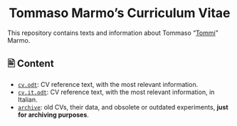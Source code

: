 <h1 align='center'>Tommaso Marmo’s Curriculum Vitae</h1>

This repository contains texts and information about Tommaso “[Tommi](https://tommi.space/)” Marmo.

## 🖹 Content

- [`cv.odt`](./cv.odt): CV reference text, with the most relevant information.
- [`cv.it.odt`](./cv.it.odt): CV reference text, with the most relevant information, in Italian.
- [`archive`](./archive/): old CVs, their data, and obsolete or outdated experiments, **just for archiving purposes**.

